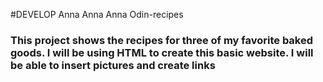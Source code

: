 #DEVELOP Anna Anna Anna Odin-recipes
### This project shows the recipes for three of my favorite baked goods. I will be using HTML to create this basic website. I will be able to insert pictures and create links 
